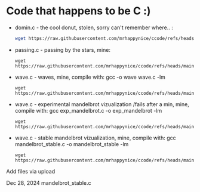 # Code that happens to be C :)



- domin.c - the cool donut, stolen, sorry can't remember where..  :
   ```bash
   wget https://raw.githubusercontent.com/mrhappynice/ccode/refs/heads/main/domin.c
   ```
   
- passing.c - passing by the stars, mine:
   ```
   wget https://raw.githubusercontent.com/mrhappynice/ccode/refs/heads/main/passing.c
   ```
   
- wave.c - waves, mine, compile with: gcc -o wave wave.c -lm
   ```
   wget https://raw.githubusercontent.com/mrhappynice/ccode/refs/heads/main/wave.c
   ```
   
- wave.c - experimental mandelbrot vizualization /fails after a min, mine, compile with: gcc exp_mandelbrot.c -o exp_mandelbrot -lm
   ```
   wget https://raw.githubusercontent.com/mrhappynice/ccode/refs/heads/main/exp_mandelbrot.c
   ```
   
- wave.c - stable mandelbrot vizualization, mine, compile with: gcc mandelbrot_stable.c -o mandelbrot_stable -lm
   ```
   wget https://raw.githubusercontent.com/mrhappynice/ccode/refs/heads/main/mandelbrot_stable.c
   ```




  
	
Add files via upload
	
Dec 28, 2024
mandelbrot_stable.c
  

